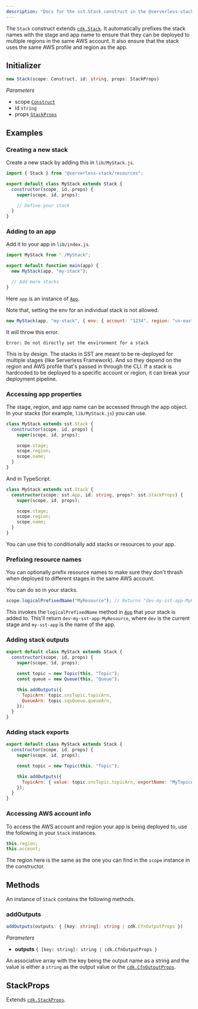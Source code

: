 ```yaml
---
description: "Docs for the sst.Stack construct in the @serverless-stack/resources package"
---
```


The `Stack` construct extends [`cdk.Stack`](https://docs.aws.amazon.com/cdk/api/latest/docs/@aws-cdk_core.Stack.html). It automatically prefixes the stack names with the stage and app name to ensure that they can be deployed to multiple regions in the same AWS account. It also ensure that the stack uses the same AWS profile and region as the app.

## Initializer

```ts
new Stack(scope: Construct, id: string, props: StackProps)
```

_Parameters_

- scope [`Construct`](https://docs.aws.amazon.com/cdk/api/latest/docs/constructs.Construct.html)
- id `string`
- props [`StackProps`](#stackprops)

## Examples

### Creating a new stack

Create a new stack by adding this in `lib/MyStack.js`.

```js
import { Stack } from "@serverless-stack/resources";

export default class MyStack extends Stack {
  constructor(scope, id, props) {
    super(scope, id, props);

    // Define your stack
  }
}
```

### Adding to an app

Add it to your app in `lib/index.js`.

```js
import MyStack from "./MyStack";

export default function main(app) {
  new MyStack(app, "my-stack");

  // Add more stacks
}
```

Here `app` is an instance of [`App`](constructs/App.md).

Note that, setting the env for an individual stack is not allowed.

```js
new MyStack(app, "my-stack", { env: { account: "1234", region: "us-east-1" } });
```

It will throw this error.

```
Error: Do not directly set the environment for a stack
```

This is by design. The stacks in SST are meant to be re-deployed for multiple stages (like Serverless Framework). And so they depend on the region and AWS profile that's passed in through the CLI. If a stack is hardcoded to be deployed to a specific account or region, it can break your deployment pipeline.

### Accessing app properties

The stage, region, and app name can be accessed through the app object. In your stacks (for example, `lib/MyStack.js`) you can use.

```js
class MyStack extends sst.Stack {
  constructor(scope, id, props) {
    super(scope, id, props);

    scope.stage;
    scope.region;
    scope.name;
  }
}
```

And in TypeScript.

```ts
class MyStack extends sst.Stack {
  constructor(scope: sst.App, id: string, props?: sst.StackProps) {
    super(scope, id, props);

    scope.stage;
    scope.region;
    scope.name;
  }
}
```

You can use this to conditionally add stacks or resources to your app.

### Prefixing resource names

You can optionally prefix resource names to make sure they don't thrash when deployed to different stages in the same AWS account.

You can do so in your stacks.

```js
scope.logicalPrefixedName("MyResource"); // Returns "dev-my-sst-app-MyResource"
```

This invokes the `logicalPrefixedName` method in [`App`](constructs/App.md) that your stack is added to. This'll return `dev-my-sst-app-MyResource`, where `dev` is the current stage and `my-sst-app` is the name of the app.

### Adding stack outputs

```js {8-11}
export default class MyStack extends Stack {
  constructor(scope, id, props) {
    super(scope, id, props);

    const topic = new Topic(this, "Topic");
    const queue = new Queue(this, "Queue");

    this.addOutputs({
      TopicArn: topic.snsTopic.topicArn,
      QueueArn: topic.sqsQueue.queueArn,
    });
  }
}
```

### Adding stack exports

```js {7-9}
export default class MyStack extends Stack {
  constructor(scope, id, props) {
    super(scope, id, props);

    const topic = new Topic(this, "Topic");

    this.addOutputs({
      TopicArn: { value: topic.snsTopic.topicArn, exportName: "MyTopicArn" },
    });
  }
}
```

### Accessing AWS account info

To access the AWS account and region your app is being deployed to, use the following in your `Stack` instances.

```js
this.region;
this.account;
```

The region here is the same as the one you can find in the `scope` instance in the constructor.

## Methods

An instance of `Stack` contains the following methods.

### addOutputs

```ts
addOutputs(outputs: { [key: string]: string | cdk.CfnOutputProps })
```

_Parameters_

- **outputs** `{ [key: string]: string | cdk.CfnOutputProps }`

An associative array with the key being the output name as a string and the value is either a `string` as the output value or the [`cdk.CfnOutputProps`](https://docs.aws.amazon.com/cdk/api/latest/docs/@aws-cdk_core.CfnOutputProps.html).

## StackProps

Extends [`cdk.StackProps`](https://docs.aws.amazon.com/cdk/api/latest/docs/@aws-cdk_core.StackProps.html).
